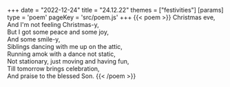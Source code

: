 +++
date = "2022-12-24"
title = "24.12.22"
themes = ["festivities"]
[params]
  type = 'poem'
  pageKey = 'src/poem.js'
+++
{{< poem >}}
Christmas eve,  
And I'm not feeling Christmas-y,  
But I got some peace and some joy,  
And some smile-y,  
Siblings dancing with me up on the attic,  
Running amok with a dance not static,  
Not stationary, just moving and having fun,  
Till tomorrow brings celebration,  
And praise to the blessed Son.
{{< /poem >}}